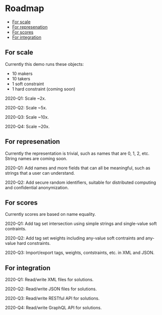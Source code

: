 # Roadmap

* [For scale](#for-scale)
* [For represenation](#for-represenation)
* [For scores](#for-scores)
* [For integration](#for-integration)



## For scale

Currently this demo runs these objects:

  * 10 makers
  * 10 takers
  * 1 soft constraint 
  * 1 hard constraint (coming soon)

2020-Q1: Scale ~2x.

2020-Q2: Scale ~5x.

2020-Q3: Scale ~10x.

2020-Q4: Scale ~20x.


## For represenation

Currently the representation is trivial, such as names that are 0, 1, 2, etc. String names are coming soon.

2020-Q1: Add names and more fields that can all be meaningful, such as strings that a user can understand.

2020-Q2: Add secure random identifiers, suitable for distributed computing and confidential anonymization.


## For scores

Currently scores are based on name equality.

2020-Q1: Add tag set intersection using simple strings and single-value soft contraints.

2020-Q2: Add tag set weights including any-value soft contraints and any-value hard constraints.

2020-Q3: Import/export tags, weights, contstraints, etc. in XML and JSON.


## For integration

2020-Q1: Read/write XML files for solutions.

2020-Q2: Read/write JSON files for solutions.
  
2020-Q3: Read/write RESTful API for solutions.

2020-Q4: Read/write GraphQL API for solutions.
